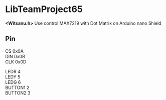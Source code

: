 # LibTeamProject65
**<Witsanu.h>**  Use control MAX7219 with Dot Matrix on Arduino nano Shield    
## Pin
CS  0x0A      
DIN 0x0B   
CLK 0x0D   

LEDR 4     
LEDY 5     
LEDG 6     
BUTTON1 2   
BUTTON2 3   



